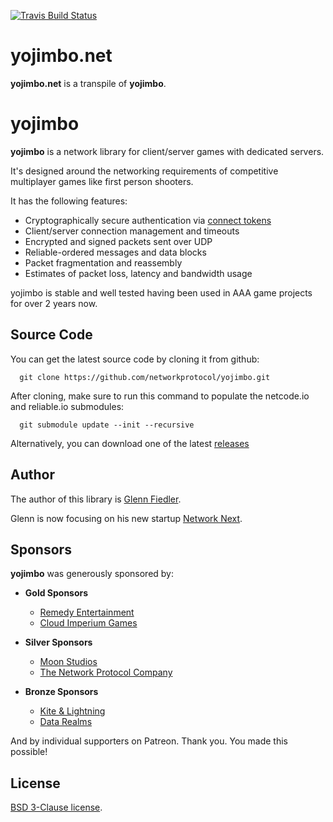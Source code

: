 [![Travis Build Status](https://travis-ci.org/netcode-io/yojimbo.net.svg?branch=master)](https://travis-ci.org/netcode-io/yojimbo.net)

# yojimbo.net

**yojimbo.net** is a transpile of **yojimbo**.

# yojimbo

**yojimbo** is a network library for client/server games with dedicated servers.

It's designed around the networking requirements of competitive multiplayer games like first person shooters. 

It has the following features:

* Cryptographically secure authentication via [connect tokens](https://github.com/networkprotocol/netcode.io/blob/master/STANDARD.md)
* Client/server connection management and timeouts
* Encrypted and signed packets sent over UDP
* Reliable-ordered messages and data blocks
* Packet fragmentation and reassembly
* Estimates of packet loss, latency and bandwidth usage

yojimbo is stable and well tested having been used in AAA game projects for over 2 years now.

## Source Code

You can get the latest source code by cloning it from github:

      git clone https://github.com/networkprotocol/yojimbo.git

After cloning, make sure to run this command to populate the netcode.io and reliable.io submodules:

      git submodule update --init --recursive
   
Alternatively, you can download one of the latest [releases](https://github.com/networkprotocol/yojimbo/releases)

## Author

The author of this library is [Glenn Fiedler](https://www.linkedin.com/in/glennfiedler).

Glenn is now focusing on his new startup [Network Next](https://networknext.com).

## Sponsors

**yojimbo** was generously sponsored by:

* **Gold Sponsors**
    * [Remedy Entertainment](http://www.remedygames.com/)
    * [Cloud Imperium Games](https://cloudimperiumgames.com)
    
* **Silver Sponsors**
    * [Moon Studios](http://www.oriblindforest.com/#!moon-3/)
    * [The Network Protocol Company](http://www.thenetworkprotocolcompany.com)
    
* **Bronze Sponsors**
    * [Kite & Lightning](http://kiteandlightning.la/)
    * [Data Realms](http://datarealms.com)
 
And by individual supporters on Patreon. Thank you. You made this possible!

## License

[BSD 3-Clause license](https://opensource.org/licenses/BSD-3-Clause).
